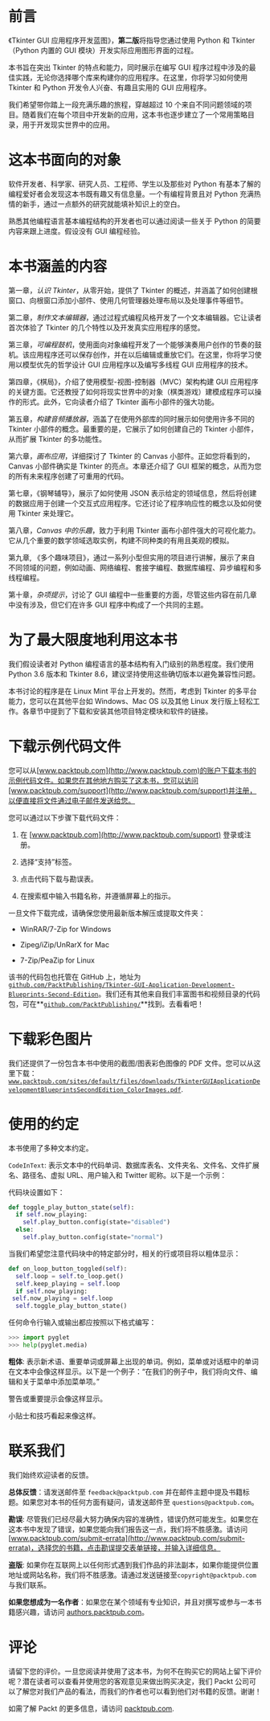 # 前言

《Tkinter GUI 应用程序开发蓝图》，**第二版**将指导您通过使用 Python 和 Tkinter（Python 内置的 GUI 模块）开发实际应用图形界面的过程。

本书旨在突出 Tkinter 的特点和能力，同时展示在编写 GUI 程序过程中涉及的最佳实践，无论你选择哪个库来构建你的应用程序。在这里，你将学习如何使用 Tkinter 和 Python 开发令人兴奋、有趣且实用的 GUI 应用程序。

我们希望带你踏上一段充满乐趣的旅程，穿越超过 10 个来自不同问题领域的项目。随着我们在每个项目中开发新的应用，这本书也逐步建立了一个常用策略目录，用于开发现实世界中的应用。

# 这本书面向的对象

软件开发者、科学家、研究人员、工程师、学生以及那些对 Python 有基本了解的编程爱好者会发现这本书既有趣又有信息量。一个有编程背景且对 Python 充满热情的新手，通过一点额外的研究就能填补知识上的空白。

熟悉其他编程语言基本编程结构的开发者也可以通过阅读一些关于 Python 的简要内容来跟上进度。假设没有 GUI 编程经验。

# 本书涵盖的内容

第一章，*认识 Tkinter*，从零开始，提供了 Tkinter 的概述，并涵盖了如何创建根窗口、向根窗口添加小部件、使用几何管理器处理布局以及处理事件等细节。

第二章，*制作文本编辑器*，通过过程式编程风格开发了一个文本编辑器。它让读者首次体验了 Tkinter 的几个特性以及开发真实应用程序的感觉。

第三章，*可编程鼓机*，使用面向对象编程开发了一个能够演奏用户创作的节奏的鼓机。该应用程序还可以保存创作，并在以后编辑或重放它们。在这里，你将学习使用以模型优先的哲学设计 GUI 应用程序以及编写多线程 GUI 应用程序的技术。

第四章，《棋局》，介绍了使用模型-视图-控制器（MVC）架构构建 GUI 应用程序的关键方面。它还教授了如何将现实世界中的对象（棋类游戏）建模成程序可以操作的形式。此外，它向读者介绍了 Tkinter 画布小部件的强大功能。

第五章，*构建音频播放器*，涵盖了在使用外部库的同时展示如何使用许多不同的 Tkinter 小部件的概念。最重要的是，它展示了如何创建自己的 Tkinter 小部件，从而扩展 Tkinter 的多功能性。

第六章，*画布应用*，详细探讨了 Tkinter 的 Canvas 小部件。正如您将看到的，Canvas 小部件确实是 Tkinter 的亮点。本章还介绍了 GUI 框架的概念，从而为您的所有未来程序创建了可重用的代码。

第七章，《钢琴辅导》，展示了如何使用 JSON 表示给定的领域信息，然后将创建的数据应用于创建一个交互式应用程序。它还讨论了程序响应性的概念以及如何使用 Tkinter 来处理它。

第八章，*Canvas 中的乐趣*，致力于利用 Tkinter 画布小部件强大的可视化能力。它从几个重要的数学领域选取实例，构建不同种类的有用且美观的模拟。

第九章, 《多个趣味项目》，通过一系列小型但实用的项目进行讲解，展示了来自不同领域的问题，例如动画、网络编程、套接字编程、数据库编程、异步编程和多线程编程。

第十章，*杂项提示*，讨论了 GUI 编程中一些重要的方面，尽管这些内容在前几章中没有涉及，但它们在许多 GUI 程序中构成了一个共同的主题。

# 为了最大限度地利用这本书

我们假设读者对 Python 编程语言的基本结构有入门级别的熟悉程度。我们使用 Python 3.6 版本和 Tkinter 8.6，建议坚持使用这些确切版本以避免兼容性问题。

本书讨论的程序是在 Linux Mint 平台上开发的。然而，考虑到 Tkinter 的多平台能力，您可以在其他平台如 Windows、Mac OS 以及其他 Linux 发行版上轻松工作。各章节中提到了下载和安装其他项目特定模块和软件的链接。

# 下载示例代码文件

您可以从[www.packtpub.com](http://www.packtpub.com)的账户下载本书的示例代码文件。如果您在其他地方购买了这本书，您可以访问[www.packtpub.com/support](http://www.packtpub.com/support)并注册，以便直接将文件通过电子邮件发送给您。

您可以通过以下步骤下载代码文件：

1.  在 [www.packtpub.com](http://www.packtpub.com/support) 登录或注册。

1.  选择“支持”标签。

1.  点击代码下载与勘误表。

1.  在搜索框中输入书籍名称，并遵循屏幕上的指示。

一旦文件下载完成，请确保您使用最新版本解压或提取文件夹：

+   WinRAR/7-Zip for Windows

+   Zipeg/iZip/UnRarX for Mac

+   7-Zip/PeaZip for Linux

该书的代码包也托管在 GitHub 上，地址为[`github.com/PacktPublishing/Tkinter-GUI-Application-Development-Blueprints-Second-Edition`](https://github.com/PacktPublishing/Tkinter-GUI-Application-Development-Blueprints-Second-Edition)。我们还有其他来自我们丰富图书和视频目录的代码包，可在**[`github.com/PacktPublishing/`](https://github.com/PacktPublishing/)**找到。去看看吧！

# 下载彩色图片

我们还提供了一份包含本书中使用的截图/图表彩色图像的 PDF 文件。您可以从这里下载：[`www.packtpub.com/sites/default/files/downloads/TkinterGUIApplicationDevelopmentBlueprintsSecondEdition_ColorImages.pdf`](https://www.packtpub.com/sites/default/files/downloads/TkinterGUIApplicationDevelopmentBlueprintsSecondEdition_ColorImages.pdf).

# 使用的约定

本书使用了多种文本约定。

`CodeInText`: 表示文本中的代码单词、数据库表名、文件夹名、文件名、文件扩展名、路径名、虚拟 URL、用户输入和 Twitter 昵称。以下是一个示例：

代码块设置如下：

```py
def toggle_play_button_state(self):
  if self.now_playing:
    self.play_button.config(state="disabled")
  else:
    self.play_button.config(state="normal")
```

当我们希望您注意代码块中的特定部分时，相关的行或项目将以粗体显示：

```py
def on_loop_button_toggled(self):
  self.loop = self.to_loop.get()
  self.keep_playing = self.loop
  if self.now_playing:
 self.now_playing = self.loop
  self.toggle_play_button_state()
```

任何命令行输入或输出都应按照以下格式编写：

```py
>>> import pyglet
>>> help(pyglet.media)
```

**粗体**: 表示新术语、重要单词或屏幕上出现的单词。例如，菜单或对话框中的单词在文本中会像这样显示。以下是一个例子：“在我们的例子中，我们将向文件、编辑和关于菜单中添加菜单项。”

警告或重要提示会像这样显示。

小贴士和技巧看起来像这样。

# 联系我们

我们始终欢迎读者的反馈。

**总体反馈**：请发送邮件至 `feedback@packtpub.com` 并在邮件主题中提及书籍标题。如果您对本书的任何方面有疑问，请发送邮件至 `questions@packtpub.com`。

**勘误**: 尽管我们已经尽最大努力确保内容的准确性，错误仍然可能发生。如果您在这本书中发现了错误，如果您能向我们报告这一点，我们将不胜感激。请访问 [www.packtpub.com/submit-errata](http://www.packtpub.com/submit-errata)，选择您的书籍，点击勘误提交表单链接，并输入详细信息。

**盗版**: 如果你在互联网上以任何形式遇到我们作品的非法副本，如果你能提供位置地址或网站名称，我们将不胜感激。请通过发送链接至`copyright@packtpub.com`与我们联系。

**如果您想成为一名作者**：如果您在某个领域有专业知识，并且对撰写或参与一本书籍感兴趣，请访问 [authors.packtpub.com](http://authors.packtpub.com/)。

# 评论

请留下您的评价。一旦您阅读并使用了这本书，为何不在购买它的网站上留下评价呢？潜在读者可以查看并使用您的客观意见来做出购买决定，我们 Packt 公司可以了解您对我们产品的看法，而我们的作者也可以看到他们对书籍的反馈。谢谢！

如需了解 Packt 的更多信息，请访问 [packtpub.com](https://www.packtpub.com/).
